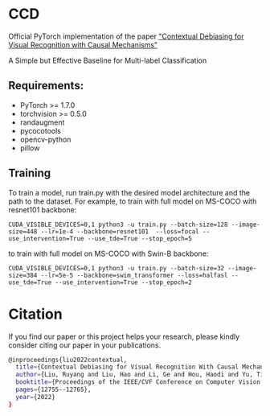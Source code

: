 # CCD
Official PyTorch implementation of the paper ["Contextual Debiasing for Visual Recognition with Causal Mechanisms"](https://openaccess.thecvf.com/content/CVPR2022/papers/Liu_Contextual_Debiasing_for_Visual_Recognition_With_Causal_Mechanisms_CVPR_2022_paper.pdf)

A Simple but Effective Baseline for Multi-label Classification

## Requirements:
- PyTorch >= 1.7.0
- torchvision >= 0.5.0
- randaugment
- pycocotools
- opencv-python
- pillow
## Training
To train a model, run train.py with the desired model architecture and the path to the dataset. For example, to train with full model on MS-COCO with resnet101 backbone:
```
CUDA_VISIBLE_DEVICES=0,1 python3 -u train.py --batch-size=128 --image-size=448 --lr=1e-4 --backbone=resnet101  --loss=focal --use_intervention=True --use_tde=True --stop_epoch=5
```
to train with full model on MS-COCO with Swin-B backbone:
```
CUDA_VISIBLE_DEVICES=0,1 python3 -u train.py --batch-size=32 --image-size=384 --lr=5e-5 --backbone=swim_transformer --loss=halfasl --use_tde=True --use_intervention=True --stop_epoch=2
```
# Citation
If you find our paper or this project helps your research, please kindly consider citing our paper in your publications.
```bash
@inproceedings{liu2022contextual,
  title={Contextual Debiasing for Visual Recognition With Causal Mechanisms},
  author={Liu, Ruyang and Liu, Hao and Li, Ge and Hou, Haodi and Yu, TingHao and Yang, Tao},
  booktitle={Proceedings of the IEEE/CVF Conference on Computer Vision and Pattern Recognition},
  pages={12755--12765},
  year={2022}
}
```
